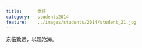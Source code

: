 ```yaml
---
title:		章暄
category:	students2014
feature:	../images/students/2014/student_21.jpg
---
```

东临致远，以观沧海。


